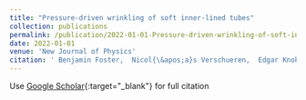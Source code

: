 ```yaml
---
title: "Pressure-driven wrinkling of soft inner-lined tubes"
collection: publications
permalink: /publication/2022-01-01-Pressure-driven-wrinkling-of-soft-inner-lined-tubes
date: 2022-01-01
venue: 'New Journal of Physics'
citation: ' Benjamin Foster,  Nicol{\&apos;a}s Verschueren,  Edgar Knobloch,  Leonardo Gordillo (2022) &quot;Pressure-driven wrinkling of soft inner-lined tubes.&quot; <i>New Journal of Physics</i>. 24, 013026.'
---
```

Use [Google Scholar](https://scholar.google.com/scholar?q=Pressure+driven+wrinkling+of+soft+inner+lined+tubes){:target="_blank"} for full citation